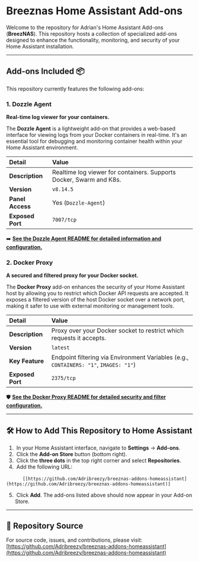 # Breeznas Home Assistant Add-ons

Welcome to the repository for Adrian's Home Assistant Add-ons (**BreezNAS**). This repository hosts a collection of specialized add-ons designed to enhance the functionality, monitoring, and security of your Home Assistant installation.

---

## Add-ons Included 📦

This repository currently features the following add-ons:

### 1. Dozzle Agent

**Real-time log viewer for your containers.**

The **Dozzle Agent** is a lightweight add-on that provides a web-based interface for viewing logs from your Docker containers in real-time. It's an essential tool for debugging and monitoring container health within your Home Assistant environment.

| Detail | Value |
| :--- | :--- |
| **Description** | Realtime log viewer for containers. Supports Docker, Swarm and K8s. |
| **Version** | `v8.14.5` |
| **Panel Access** | Yes (`Dozzle-Agent`) |
| **Exposed Port** | `7007/tcp` |

➡️ **[See the Dozzle Agent README for detailed information and configuration.](./dozzle)**

### 2. Docker Proxy

**A secured and filtered proxy for your Docker socket.**

The **Docker Proxy** add-on enhances the security of your Home Assistant host by allowing you to restrict which Docker API requests are accepted. It exposes a filtered version of the host Docker socket over a network port, making it safer to use with external monitoring or management tools.

| Detail | Value |
| :--- | :--- |
| **Description** | Proxy over your Docker socket to restrict which requests it accepts. |
| **Version** | `latest` |
| **Key Feature** | Endpoint filtering via Environment Variables (e.g., `CONTAINERS: "1"`, `IMAGES: "1"`) |
| **Exposed Port** | `2375/tcp` |

🛡️ **[See the Docker Proxy README for detailed security and filter configuration.](./docker-proxy)**

---

## 🛠️ How to Add This Repository to Home Assistant

1.  In your Home Assistant interface, navigate to **Settings** -> **Add-ons**.
2.  Click the **Add-on Store** button (bottom right).
3.  Click the **three dots** in the top right corner and select **Repositories**.
4.  Add the following URL:

    ```
    [[https://github.com/Adribreezy/breeznas-addons-homeassistant](https://github.com/Adribreezy/breeznas-addons-homeassistant)]
    ```

5.  Click **Add**. The add-ons listed above should now appear in your Add-on Store.

---

## 🔗 Repository Source

For source code, issues, and contributions, please visit:
[https://github.com/Adribreezy/breeznas-addons-homeassistant](https://github.com/Adribreezy/breeznas-addons-homeassistant)